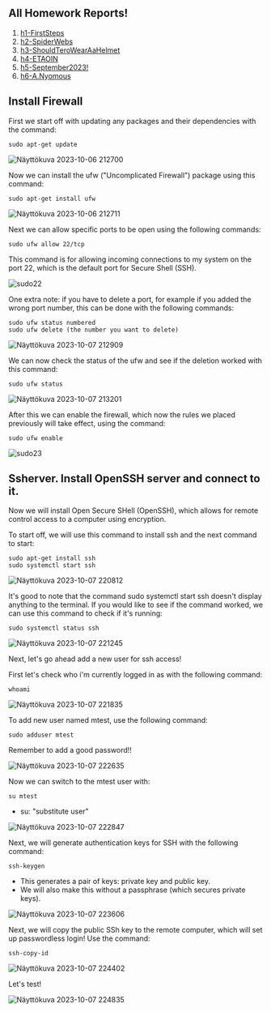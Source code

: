 ## All Homework Reports!

1. [h1-FirstSteps](https://github.com/marissakirjonen/informationSecurity/blob/main/h1-FirstSteps.md)
2. [h2-SpiderWebs](https://github.com/marissakirjonen/informationSecurity/blob/main/h2-SpiderWebs.md)
3. [h3-ShouldTeroWearAaHelmet](https://github.com/marissakirjonen/informationSecurity/blob/main/h3-ShouldTeroWearaHelmet.md)
4. [h4-ETAOIN](https://github.com/marissakirjonen/informationSecurity/blob/main/h4-ETAOIN.md)
5. [h5-September2023!](https://github.com/marissakirjonen/informationSecurity/blob/main/h5-September2023!.md)
6. [h6-A.Nyomous](https://github.com/marissakirjonen/informationSecurity/blob/main/h6-A.Nynomous.md)


## Install Firewall

First we start off with updating any packages and their dependencies with the command:

    sudo apt-get update

![Näyttökuva 2023-10-06 212700](https://github.com/marissakirjonen/informationSecurity/assets/142782994/56566062-975b-4370-8eaa-3c05034a90cd)

Now we can install the ufw ("Uncomplicated Firewall") package using this command: 

    sudo apt-get install ufw

![Näyttökuva 2023-10-06 212711](https://github.com/marissakirjonen/informationSecurity/assets/142782994/9d3f62f8-3155-481c-8b9a-876e0c75b217)

Next we can allow specific ports to be open using the following commands: 

    sudo ufw allow 22/tcp

This command is for allowing incoming connections to my system on the port 22, which is the default port for Secure Shell (SSH).

![sudo22](https://github.com/marissakirjonen/informationSecurity/assets/142782994/88221c53-0ad7-4155-806b-64760138fb69)


One extra note: if you have to delete a port, for example if you added the wrong port number, this can be done with the following commands: 

    sudo ufw status numbered
    sudo ufw delete (the number you want to delete)

![Näyttökuva 2023-10-07 212909](https://github.com/marissakirjonen/informationSecurity/assets/142782994/7d930bd1-1d36-46b0-a17a-5754ebc25082)

We can now check the status of the ufw and see if the deletion worked with this command:

    sudo ufw status

![Näyttökuva 2023-10-07 213201](https://github.com/marissakirjonen/informationSecurity/assets/142782994/847fff02-d630-4ef8-9d97-02f4796c185e)

After this we can enable the firewall, which now the rules we placed previously will take effect, using the command: 

    sudo ufw enable

![sudo23](https://github.com/marissakirjonen/informationSecurity/assets/142782994/fb02adb4-d5db-4579-8e64-b0c028659a9b)


## Ssherver. Install OpenSSH server and connect to it.

Now we will install Open Secure SHell (OpenSSH), which allows for remote control access to a computer using encryption. 

To start off, we will use this command to install ssh and the next command to start: 

    sudo apt-get install ssh
    sudo systemctl start ssh

![Näyttökuva 2023-10-07 220812](https://github.com/marissakirjonen/informationSecurity/assets/142782994/e4b79396-8086-4794-b87f-9354286fe96d)


It's good to note that the command sudo systemctl start ssh doesn't display anything to the terminal. If you would like to see if the command worked, we can use this command to check if it's running: 


    sudo systemctl status ssh


![Näyttökuva 2023-10-07 221245](https://github.com/marissakirjonen/informationSecurity/assets/142782994/a5368d11-7853-48b9-8f67-be5fdc3c45ff)


Next, let's go ahead add a new user for ssh access!

First let's check who i'm currently logged in as with the following command: 

    whoami

![Näyttökuva 2023-10-07 221835](https://github.com/marissakirjonen/informationSecurity/assets/142782994/86fb7007-d161-4d70-a49f-6370202a6204)

To add new user named mtest, use the following command: 

    sudo adduser mtest

Remember to add a good password!!

![Näyttökuva 2023-10-07 222635](https://github.com/marissakirjonen/informationSecurity/assets/142782994/b560d48b-3881-4550-93e9-e289dcb0dd61)

Now we can switch to the mtest user with: 

    su mtest

- su: "substitute user"

![Näyttökuva 2023-10-07 222847](https://github.com/marissakirjonen/informationSecurity/assets/142782994/b1ce5d7b-1fe6-468a-8456-41ea8b74272a)

Next, we will generate authentication keys for SSH with the following command: 

    ssh-keygen

- This generates a pair of keys: private key and public key.
- We will also make this without a passphrase (which secures private keys).


![Näyttökuva 2023-10-07 223606](https://github.com/marissakirjonen/informationSecurity/assets/142782994/eecb8fde-2dc4-4e80-8704-015fb49e7df8)


Next, we will copy the public SSh key to the remote computer, which will set up passwordless login! Use the command: 

    ssh-copy-id

![Näyttökuva 2023-10-07 224402](https://github.com/marissakirjonen/informationSecurity/assets/142782994/3773d734-1ed6-4757-b7b8-a3d4404375e5)


Let's test!

![Näyttökuva 2023-10-07 224835](https://github.com/marissakirjonen/informationSecurity/assets/142782994/be110e6e-fcad-41a5-8084-4fd94081762e)




